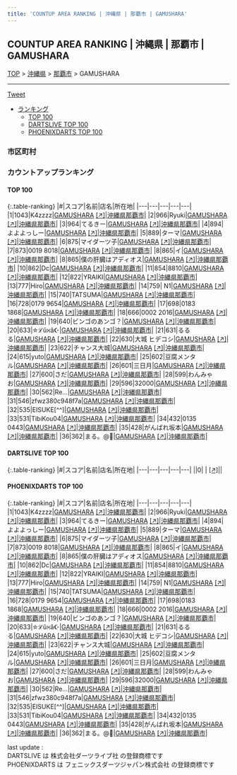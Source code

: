 ```yaml
---
title: 'COUNTUP AREA RANKING | 沖縄県 | 那覇市 | GAMUSHARA'
---
```

## COUNTUP AREA RANKING | 沖縄県 | 那覇市 | GAMUSHARA

[TOP](/darts/rank/) > [沖縄県](/darts/rank/沖縄県/) > [那覇市](/darts/rank/沖縄県/那覇市/) > GAMUSHARA

___

<a href="https://twitter.com/share?ref_src=twsrc%5Etfw" data-text="COUNTUP AREA RANKING | 沖縄県那覇市GAMUSHARA" class="twitter-share-button" data-hashtags="DARTSLIVE,PHOENIXDARTS,darts,ダーツ" data-show-count="false">Tweet</a>

* [ランキング](#カウントアップランキング)
    * [TOP 100](#top-100)
    * [DARTSLIVE TOP 100](#dartslive-top-100)
    * [PHOENIXDARTS TOP 100](#phoenixdarts-top-100)

### 市区町村

<ul>

</ul>

### カウントアップランキング

#### TOP 100



{:.table-ranking}
|#|スコア|名前|店名|所在地|
|---|---|---|---|---|
|1|1043|<span class="rank-name-pd">K4zzzz</span>|<a href="/darts/rank/shops/72470.html">GAMUSHARA</a> <a href="https://vs.phoenixdarts.com/jp/shop/shopDetailInfo/s_72470?s_seq=72470">[↗]</a>|<a href="/darts/rank/沖縄県/那覇市">沖縄県那覇市</a>|
|2|966|<span class="rank-name-pd">Ryuki</span>|<a href="/darts/rank/shops/72470.html">GAMUSHARA</a> <a href="https://vs.phoenixdarts.com/jp/shop/shopDetailInfo/s_72470?s_seq=72470">[↗]</a>|<a href="/darts/rank/沖縄県/那覇市">沖縄県那覇市</a>|
|3|964|<span class="rank-name-pd">てるきー</span>|<a href="/darts/rank/shops/72470.html">GAMUSHARA</a> <a href="https://vs.phoenixdarts.com/jp/shop/shopDetailInfo/s_72470?s_seq=72470">[↗]</a>|<a href="/darts/rank/沖縄県/那覇市">沖縄県那覇市</a>|
|4|894|<span class="rank-name-pd">よよよっしー</span>|<a href="/darts/rank/shops/72470.html">GAMUSHARA</a> <a href="https://vs.phoenixdarts.com/jp/shop/shopDetailInfo/s_72470?s_seq=72470">[↗]</a>|<a href="/darts/rank/沖縄県/那覇市">沖縄県那覇市</a>|
|5|889|<span class="rank-name-pd">ターマ</span>|<a href="/darts/rank/shops/72470.html">GAMUSHARA</a> <a href="https://vs.phoenixdarts.com/jp/shop/shopDetailInfo/s_72470?s_seq=72470">[↗]</a>|<a href="/darts/rank/沖縄県/那覇市">沖縄県那覇市</a>|
|6|875|<span class="rank-name-pd">マイダーツ子</span>|<a href="/darts/rank/shops/72470.html">GAMUSHARA</a> <a href="https://vs.phoenixdarts.com/jp/shop/shopDetailInfo/s_72470?s_seq=72470">[↗]</a>|<a href="/darts/rank/沖縄県/那覇市">沖縄県那覇市</a>|
|7|873|<span class="rank-name-pd">0019 8018</span>|<a href="/darts/rank/shops/72470.html">GAMUSHARA</a> <a href="https://vs.phoenixdarts.com/jp/shop/shopDetailInfo/s_72470?s_seq=72470">[↗]</a>|<a href="/darts/rank/沖縄県/那覇市">沖縄県那覇市</a>|
|8|865|<span class="rank-name-pd">イ</span>|<a href="/darts/rank/shops/72470.html">GAMUSHARA</a> <a href="https://vs.phoenixdarts.com/jp/shop/shopDetailInfo/s_72470?s_seq=72470">[↗]</a>|<a href="/darts/rank/沖縄県/那覇市">沖縄県那覇市</a>|
|8|865|<span class="rank-name-pd">僕の肝臓はアディオス</span>|<a href="/darts/rank/shops/72470.html">GAMUSHARA</a> <a href="https://vs.phoenixdarts.com/jp/shop/shopDetailInfo/s_72470?s_seq=72470">[↗]</a>|<a href="/darts/rank/沖縄県/那覇市">沖縄県那覇市</a>|
|10|862|<span class="rank-name-pd">Dc</span>|<a href="/darts/rank/shops/72470.html">GAMUSHARA</a> <a href="https://vs.phoenixdarts.com/jp/shop/shopDetailInfo/s_72470?s_seq=72470">[↗]</a>|<a href="/darts/rank/沖縄県/那覇市">沖縄県那覇市</a>|
|11|854|<span class="rank-name-pd">8810</span>|<a href="/darts/rank/shops/72470.html">GAMUSHARA</a> <a href="https://vs.phoenixdarts.com/jp/shop/shopDetailInfo/s_72470?s_seq=72470">[↗]</a>|<a href="/darts/rank/沖縄県/那覇市">沖縄県那覇市</a>|
|12|822|<span class="rank-name-pd">YRAIKI</span>|<a href="/darts/rank/shops/72470.html">GAMUSHARA</a> <a href="https://vs.phoenixdarts.com/jp/shop/shopDetailInfo/s_72470?s_seq=72470">[↗]</a>|<a href="/darts/rank/沖縄県/那覇市">沖縄県那覇市</a>|
|13|777|<span class="rank-name-pd">Hiro</span>|<a href="/darts/rank/shops/72470.html">GAMUSHARA</a> <a href="https://vs.phoenixdarts.com/jp/shop/shopDetailInfo/s_72470?s_seq=72470">[↗]</a>|<a href="/darts/rank/沖縄県/那覇市">沖縄県那覇市</a>|
|14|759|<span class="rank-name-pd"> N1</span>|<a href="/darts/rank/shops/72470.html">GAMUSHARA</a> <a href="https://vs.phoenixdarts.com/jp/shop/shopDetailInfo/s_72470?s_seq=72470">[↗]</a>|<a href="/darts/rank/沖縄県/那覇市">沖縄県那覇市</a>|
|15|740|<span class="rank-name-pd">TATSUMA</span>|<a href="/darts/rank/shops/72470.html">GAMUSHARA</a> <a href="https://vs.phoenixdarts.com/jp/shop/shopDetailInfo/s_72470?s_seq=72470">[↗]</a>|<a href="/darts/rank/沖縄県/那覇市">沖縄県那覇市</a>|
|16|728|<span class="rank-name-pd">0179 9654</span>|<a href="/darts/rank/shops/72470.html">GAMUSHARA</a> <a href="https://vs.phoenixdarts.com/jp/shop/shopDetailInfo/s_72470?s_seq=72470">[↗]</a>|<a href="/darts/rank/沖縄県/那覇市">沖縄県那覇市</a>|
|17|698|<span class="rank-name-pd">0183 1868</span>|<a href="/darts/rank/shops/72470.html">GAMUSHARA</a> <a href="https://vs.phoenixdarts.com/jp/shop/shopDetailInfo/s_72470?s_seq=72470">[↗]</a>|<a href="/darts/rank/沖縄県/那覇市">沖縄県那覇市</a>|
|18|666|<span class="rank-name-pd">0002 2016</span>|<a href="/darts/rank/shops/72470.html">GAMUSHARA</a> <a href="https://vs.phoenixdarts.com/jp/shop/shopDetailInfo/s_72470?s_seq=72470">[↗]</a>|<a href="/darts/rank/沖縄県/那覇市">沖縄県那覇市</a>|
|19|640|<span class="rank-name-pd">ビンゴのあンゴ？</span>|<a href="/darts/rank/shops/72470.html">GAMUSHARA</a> <a href="https://vs.phoenixdarts.com/jp/shop/shopDetailInfo/s_72470?s_seq=72470">[↗]</a>|<a href="/darts/rank/沖縄県/那覇市">沖縄県那覇市</a>|
|20|633|<span class="rank-name-pd">✮ℒŭℵȃ︎☪︎</span>|<a href="/darts/rank/shops/72470.html">GAMUSHARA</a> <a href="https://vs.phoenixdarts.com/jp/shop/shopDetailInfo/s_72470?s_seq=72470">[↗]</a>|<a href="/darts/rank/沖縄県/那覇市">沖縄県那覇市</a>|
|21|631|<span class="rank-name-pd">るるる</span>|<a href="/darts/rank/shops/72470.html">GAMUSHARA</a> <a href="https://vs.phoenixdarts.com/jp/shop/shopDetailInfo/s_72470?s_seq=72470">[↗]</a>|<a href="/darts/rank/沖縄県/那覇市">沖縄県那覇市</a>|
|22|630|<span class="rank-name-pd">大城 ヒデコシ</span>|<a href="/darts/rank/shops/72470.html">GAMUSHARA</a> <a href="https://vs.phoenixdarts.com/jp/shop/shopDetailInfo/s_72470?s_seq=72470">[↗]</a>|<a href="/darts/rank/沖縄県/那覇市">沖縄県那覇市</a>|
|23|622|<span class="rank-name-pd">チャンス大城</span>|<a href="/darts/rank/shops/72470.html">GAMUSHARA</a> <a href="https://vs.phoenixdarts.com/jp/shop/shopDetailInfo/s_72470?s_seq=72470">[↗]</a>|<a href="/darts/rank/沖縄県/那覇市">沖縄県那覇市</a>|
|24|615|<span class="rank-name-pd">yuto</span>|<a href="/darts/rank/shops/72470.html">GAMUSHARA</a> <a href="https://vs.phoenixdarts.com/jp/shop/shopDetailInfo/s_72470?s_seq=72470">[↗]</a>|<a href="/darts/rank/沖縄県/那覇市">沖縄県那覇市</a>|
|25|602|<span class="rank-name-pd">豆腐メンタル</span>|<a href="/darts/rank/shops/72470.html">GAMUSHARA</a> <a href="https://vs.phoenixdarts.com/jp/shop/shopDetailInfo/s_72470?s_seq=72470">[↗]</a>|<a href="/darts/rank/沖縄県/那覇市">沖縄県那覇市</a>|
|26|601|<span class="rank-name-pd">三日月</span>|<a href="/darts/rank/shops/72470.html">GAMUSHARA</a> <a href="https://vs.phoenixdarts.com/jp/shop/shopDetailInfo/s_72470?s_seq=72470">[↗]</a>|<a href="/darts/rank/沖縄県/那覇市">沖縄県那覇市</a>|
|27|600|<span class="rank-name-pd">さだ</span>|<a href="/darts/rank/shops/72470.html">GAMUSHARA</a> <a href="https://vs.phoenixdarts.com/jp/shop/shopDetailInfo/s_72470?s_seq=72470">[↗]</a>|<a href="/darts/rank/沖縄県/那覇市">沖縄県那覇市</a>|
|28|599|<span class="rank-name-pd">わんみゃお</span>|<a href="/darts/rank/shops/72470.html">GAMUSHARA</a> <a href="https://vs.phoenixdarts.com/jp/shop/shopDetailInfo/s_72470?s_seq=72470">[↗]</a>|<a href="/darts/rank/沖縄県/那覇市">沖縄県那覇市</a>|
|29|596|<span class="rank-name-pd">32000</span>|<a href="/darts/rank/shops/72470.html">GAMUSHARA</a> <a href="https://vs.phoenixdarts.com/jp/shop/shopDetailInfo/s_72470?s_seq=72470">[↗]</a>|<a href="/darts/rank/沖縄県/那覇市">沖縄県那覇市</a>|
|30|562|<span class="rank-name-pd">Re...</span>|<a href="/darts/rank/shops/72470.html">GAMUSHARA</a> <a href="https://vs.phoenixdarts.com/jp/shop/shopDetailInfo/s_72470?s_seq=72470">[↗]</a>|<a href="/darts/rank/沖縄県/那覇市">沖縄県那覇市</a>|
|31|546|<span class="rank-name-pd">zfwz380c948f7a</span>|<a href="/darts/rank/shops/72470.html">GAMUSHARA</a> <a href="https://vs.phoenixdarts.com/jp/shop/shopDetailInfo/s_72470?s_seq=72470">[↗]</a>|<a href="/darts/rank/沖縄県/那覇市">沖縄県那覇市</a>|
|32|535|<span class="rank-name-pd">EISUKE[^^]</span>|<a href="/darts/rank/shops/72470.html">GAMUSHARA</a> <a href="https://vs.phoenixdarts.com/jp/shop/shopDetailInfo/s_72470?s_seq=72470">[↗]</a>|<a href="/darts/rank/沖縄県/那覇市">沖縄県那覇市</a>|
|33|531|<span class="rank-name-pd">TibiKou04</span>|<a href="/darts/rank/shops/72470.html">GAMUSHARA</a> <a href="https://vs.phoenixdarts.com/jp/shop/shopDetailInfo/s_72470?s_seq=72470">[↗]</a>|<a href="/darts/rank/沖縄県/那覇市">沖縄県那覇市</a>|
|34|432|<span class="rank-name-pd">0135 0443</span>|<a href="/darts/rank/shops/72470.html">GAMUSHARA</a> <a href="https://vs.phoenixdarts.com/jp/shop/shopDetailInfo/s_72470?s_seq=72470">[↗]</a>|<a href="/darts/rank/沖縄県/那覇市">沖縄県那覇市</a>|
|35|428|<span class="rank-name-pd">がんばれ坂本</span>|<a href="/darts/rank/shops/72470.html">GAMUSHARA</a> <a href="https://vs.phoenixdarts.com/jp/shop/shopDetailInfo/s_72470?s_seq=72470">[↗]</a>|<a href="/darts/rank/沖縄県/那覇市">沖縄県那覇市</a>|
|36|362|<span class="rank-name-pd">まる。@👑</span>|<a href="/darts/rank/shops/72470.html">GAMUSHARA</a> <a href="https://vs.phoenixdarts.com/jp/shop/shopDetailInfo/s_72470?s_seq=72470">[↗]</a>|<a href="/darts/rank/沖縄県/那覇市">沖縄県那覇市</a>|


#### DARTSLIVE TOP 100



{:.table-ranking}
|#|スコア|名前|店名|所在地|
|---|---|---|---|---|
||0|<span class="rank-name-dl"> </span>|<a href="/darts/rank/shops/.html"></a> <a href="">[↗]</a>|<a href="/darts/rank//"></a>|


#### PHOENIXDARTS TOP 100



{:.table-ranking}
|#|スコア|名前|店名|所在地|
|---|---|---|---|---|
|1|1043|<span class="rank-name-pd">K4zzzz</span>|<a href="/darts/rank/shops/72470.html">GAMUSHARA</a> <a href="https://vs.phoenixdarts.com/jp/shop/shopDetailInfo/s_72470?s_seq=72470">[↗]</a>|<a href="/darts/rank/沖縄県/那覇市">沖縄県那覇市</a>|
|2|966|<span class="rank-name-pd">Ryuki</span>|<a href="/darts/rank/shops/72470.html">GAMUSHARA</a> <a href="https://vs.phoenixdarts.com/jp/shop/shopDetailInfo/s_72470?s_seq=72470">[↗]</a>|<a href="/darts/rank/沖縄県/那覇市">沖縄県那覇市</a>|
|3|964|<span class="rank-name-pd">てるきー</span>|<a href="/darts/rank/shops/72470.html">GAMUSHARA</a> <a href="https://vs.phoenixdarts.com/jp/shop/shopDetailInfo/s_72470?s_seq=72470">[↗]</a>|<a href="/darts/rank/沖縄県/那覇市">沖縄県那覇市</a>|
|4|894|<span class="rank-name-pd">よよよっしー</span>|<a href="/darts/rank/shops/72470.html">GAMUSHARA</a> <a href="https://vs.phoenixdarts.com/jp/shop/shopDetailInfo/s_72470?s_seq=72470">[↗]</a>|<a href="/darts/rank/沖縄県/那覇市">沖縄県那覇市</a>|
|5|889|<span class="rank-name-pd">ターマ</span>|<a href="/darts/rank/shops/72470.html">GAMUSHARA</a> <a href="https://vs.phoenixdarts.com/jp/shop/shopDetailInfo/s_72470?s_seq=72470">[↗]</a>|<a href="/darts/rank/沖縄県/那覇市">沖縄県那覇市</a>|
|6|875|<span class="rank-name-pd">マイダーツ子</span>|<a href="/darts/rank/shops/72470.html">GAMUSHARA</a> <a href="https://vs.phoenixdarts.com/jp/shop/shopDetailInfo/s_72470?s_seq=72470">[↗]</a>|<a href="/darts/rank/沖縄県/那覇市">沖縄県那覇市</a>|
|7|873|<span class="rank-name-pd">0019 8018</span>|<a href="/darts/rank/shops/72470.html">GAMUSHARA</a> <a href="https://vs.phoenixdarts.com/jp/shop/shopDetailInfo/s_72470?s_seq=72470">[↗]</a>|<a href="/darts/rank/沖縄県/那覇市">沖縄県那覇市</a>|
|8|865|<span class="rank-name-pd">イ</span>|<a href="/darts/rank/shops/72470.html">GAMUSHARA</a> <a href="https://vs.phoenixdarts.com/jp/shop/shopDetailInfo/s_72470?s_seq=72470">[↗]</a>|<a href="/darts/rank/沖縄県/那覇市">沖縄県那覇市</a>|
|8|865|<span class="rank-name-pd">僕の肝臓はアディオス</span>|<a href="/darts/rank/shops/72470.html">GAMUSHARA</a> <a href="https://vs.phoenixdarts.com/jp/shop/shopDetailInfo/s_72470?s_seq=72470">[↗]</a>|<a href="/darts/rank/沖縄県/那覇市">沖縄県那覇市</a>|
|10|862|<span class="rank-name-pd">Dc</span>|<a href="/darts/rank/shops/72470.html">GAMUSHARA</a> <a href="https://vs.phoenixdarts.com/jp/shop/shopDetailInfo/s_72470?s_seq=72470">[↗]</a>|<a href="/darts/rank/沖縄県/那覇市">沖縄県那覇市</a>|
|11|854|<span class="rank-name-pd">8810</span>|<a href="/darts/rank/shops/72470.html">GAMUSHARA</a> <a href="https://vs.phoenixdarts.com/jp/shop/shopDetailInfo/s_72470?s_seq=72470">[↗]</a>|<a href="/darts/rank/沖縄県/那覇市">沖縄県那覇市</a>|
|12|822|<span class="rank-name-pd">YRAIKI</span>|<a href="/darts/rank/shops/72470.html">GAMUSHARA</a> <a href="https://vs.phoenixdarts.com/jp/shop/shopDetailInfo/s_72470?s_seq=72470">[↗]</a>|<a href="/darts/rank/沖縄県/那覇市">沖縄県那覇市</a>|
|13|777|<span class="rank-name-pd">Hiro</span>|<a href="/darts/rank/shops/72470.html">GAMUSHARA</a> <a href="https://vs.phoenixdarts.com/jp/shop/shopDetailInfo/s_72470?s_seq=72470">[↗]</a>|<a href="/darts/rank/沖縄県/那覇市">沖縄県那覇市</a>|
|14|759|<span class="rank-name-pd"> N1</span>|<a href="/darts/rank/shops/72470.html">GAMUSHARA</a> <a href="https://vs.phoenixdarts.com/jp/shop/shopDetailInfo/s_72470?s_seq=72470">[↗]</a>|<a href="/darts/rank/沖縄県/那覇市">沖縄県那覇市</a>|
|15|740|<span class="rank-name-pd">TATSUMA</span>|<a href="/darts/rank/shops/72470.html">GAMUSHARA</a> <a href="https://vs.phoenixdarts.com/jp/shop/shopDetailInfo/s_72470?s_seq=72470">[↗]</a>|<a href="/darts/rank/沖縄県/那覇市">沖縄県那覇市</a>|
|16|728|<span class="rank-name-pd">0179 9654</span>|<a href="/darts/rank/shops/72470.html">GAMUSHARA</a> <a href="https://vs.phoenixdarts.com/jp/shop/shopDetailInfo/s_72470?s_seq=72470">[↗]</a>|<a href="/darts/rank/沖縄県/那覇市">沖縄県那覇市</a>|
|17|698|<span class="rank-name-pd">0183 1868</span>|<a href="/darts/rank/shops/72470.html">GAMUSHARA</a> <a href="https://vs.phoenixdarts.com/jp/shop/shopDetailInfo/s_72470?s_seq=72470">[↗]</a>|<a href="/darts/rank/沖縄県/那覇市">沖縄県那覇市</a>|
|18|666|<span class="rank-name-pd">0002 2016</span>|<a href="/darts/rank/shops/72470.html">GAMUSHARA</a> <a href="https://vs.phoenixdarts.com/jp/shop/shopDetailInfo/s_72470?s_seq=72470">[↗]</a>|<a href="/darts/rank/沖縄県/那覇市">沖縄県那覇市</a>|
|19|640|<span class="rank-name-pd">ビンゴのあンゴ？</span>|<a href="/darts/rank/shops/72470.html">GAMUSHARA</a> <a href="https://vs.phoenixdarts.com/jp/shop/shopDetailInfo/s_72470?s_seq=72470">[↗]</a>|<a href="/darts/rank/沖縄県/那覇市">沖縄県那覇市</a>|
|20|633|<span class="rank-name-pd">✮ℒŭℵȃ︎☪︎</span>|<a href="/darts/rank/shops/72470.html">GAMUSHARA</a> <a href="https://vs.phoenixdarts.com/jp/shop/shopDetailInfo/s_72470?s_seq=72470">[↗]</a>|<a href="/darts/rank/沖縄県/那覇市">沖縄県那覇市</a>|
|21|631|<span class="rank-name-pd">るるる</span>|<a href="/darts/rank/shops/72470.html">GAMUSHARA</a> <a href="https://vs.phoenixdarts.com/jp/shop/shopDetailInfo/s_72470?s_seq=72470">[↗]</a>|<a href="/darts/rank/沖縄県/那覇市">沖縄県那覇市</a>|
|22|630|<span class="rank-name-pd">大城 ヒデコシ</span>|<a href="/darts/rank/shops/72470.html">GAMUSHARA</a> <a href="https://vs.phoenixdarts.com/jp/shop/shopDetailInfo/s_72470?s_seq=72470">[↗]</a>|<a href="/darts/rank/沖縄県/那覇市">沖縄県那覇市</a>|
|23|622|<span class="rank-name-pd">チャンス大城</span>|<a href="/darts/rank/shops/72470.html">GAMUSHARA</a> <a href="https://vs.phoenixdarts.com/jp/shop/shopDetailInfo/s_72470?s_seq=72470">[↗]</a>|<a href="/darts/rank/沖縄県/那覇市">沖縄県那覇市</a>|
|24|615|<span class="rank-name-pd">yuto</span>|<a href="/darts/rank/shops/72470.html">GAMUSHARA</a> <a href="https://vs.phoenixdarts.com/jp/shop/shopDetailInfo/s_72470?s_seq=72470">[↗]</a>|<a href="/darts/rank/沖縄県/那覇市">沖縄県那覇市</a>|
|25|602|<span class="rank-name-pd">豆腐メンタル</span>|<a href="/darts/rank/shops/72470.html">GAMUSHARA</a> <a href="https://vs.phoenixdarts.com/jp/shop/shopDetailInfo/s_72470?s_seq=72470">[↗]</a>|<a href="/darts/rank/沖縄県/那覇市">沖縄県那覇市</a>|
|26|601|<span class="rank-name-pd">三日月</span>|<a href="/darts/rank/shops/72470.html">GAMUSHARA</a> <a href="https://vs.phoenixdarts.com/jp/shop/shopDetailInfo/s_72470?s_seq=72470">[↗]</a>|<a href="/darts/rank/沖縄県/那覇市">沖縄県那覇市</a>|
|27|600|<span class="rank-name-pd">さだ</span>|<a href="/darts/rank/shops/72470.html">GAMUSHARA</a> <a href="https://vs.phoenixdarts.com/jp/shop/shopDetailInfo/s_72470?s_seq=72470">[↗]</a>|<a href="/darts/rank/沖縄県/那覇市">沖縄県那覇市</a>|
|28|599|<span class="rank-name-pd">わんみゃお</span>|<a href="/darts/rank/shops/72470.html">GAMUSHARA</a> <a href="https://vs.phoenixdarts.com/jp/shop/shopDetailInfo/s_72470?s_seq=72470">[↗]</a>|<a href="/darts/rank/沖縄県/那覇市">沖縄県那覇市</a>|
|29|596|<span class="rank-name-pd">32000</span>|<a href="/darts/rank/shops/72470.html">GAMUSHARA</a> <a href="https://vs.phoenixdarts.com/jp/shop/shopDetailInfo/s_72470?s_seq=72470">[↗]</a>|<a href="/darts/rank/沖縄県/那覇市">沖縄県那覇市</a>|
|30|562|<span class="rank-name-pd">Re...</span>|<a href="/darts/rank/shops/72470.html">GAMUSHARA</a> <a href="https://vs.phoenixdarts.com/jp/shop/shopDetailInfo/s_72470?s_seq=72470">[↗]</a>|<a href="/darts/rank/沖縄県/那覇市">沖縄県那覇市</a>|
|31|546|<span class="rank-name-pd">zfwz380c948f7a</span>|<a href="/darts/rank/shops/72470.html">GAMUSHARA</a> <a href="https://vs.phoenixdarts.com/jp/shop/shopDetailInfo/s_72470?s_seq=72470">[↗]</a>|<a href="/darts/rank/沖縄県/那覇市">沖縄県那覇市</a>|
|32|535|<span class="rank-name-pd">EISUKE[^^]</span>|<a href="/darts/rank/shops/72470.html">GAMUSHARA</a> <a href="https://vs.phoenixdarts.com/jp/shop/shopDetailInfo/s_72470?s_seq=72470">[↗]</a>|<a href="/darts/rank/沖縄県/那覇市">沖縄県那覇市</a>|
|33|531|<span class="rank-name-pd">TibiKou04</span>|<a href="/darts/rank/shops/72470.html">GAMUSHARA</a> <a href="https://vs.phoenixdarts.com/jp/shop/shopDetailInfo/s_72470?s_seq=72470">[↗]</a>|<a href="/darts/rank/沖縄県/那覇市">沖縄県那覇市</a>|
|34|432|<span class="rank-name-pd">0135 0443</span>|<a href="/darts/rank/shops/72470.html">GAMUSHARA</a> <a href="https://vs.phoenixdarts.com/jp/shop/shopDetailInfo/s_72470?s_seq=72470">[↗]</a>|<a href="/darts/rank/沖縄県/那覇市">沖縄県那覇市</a>|
|35|428|<span class="rank-name-pd">がんばれ坂本</span>|<a href="/darts/rank/shops/72470.html">GAMUSHARA</a> <a href="https://vs.phoenixdarts.com/jp/shop/shopDetailInfo/s_72470?s_seq=72470">[↗]</a>|<a href="/darts/rank/沖縄県/那覇市">沖縄県那覇市</a>|
|36|362|<span class="rank-name-pd">まる。@👑</span>|<a href="/darts/rank/shops/72470.html">GAMUSHARA</a> <a href="https://vs.phoenixdarts.com/jp/shop/shopDetailInfo/s_72470?s_seq=72470">[↗]</a>|<a href="/darts/rank/沖縄県/那覇市">沖縄県那覇市</a>|


<div class="footer border-top border-gray-light mt-5 pt-3 text-right text-gray">
    last update : <span style="font-weight: italic" id="foot_last_modified"></span><br />
    DARTSLIVE は 株式会社ダーツライブ社 の登録商標です<br />
    PHOENIXDARTS は フェニックスダーツジャパン株式会社 の登録商標です<br />
</div>

<script src="https://cdnjs.cloudflare.com/ajax/libs/jquery.tablesorter/2.31.3/js/jquery.tablesorter.min.js" integrity="sha512-qzgd5cYSZcosqpzpn7zF2ZId8f/8CHmFKZ8j7mU4OUXTNRd5g+ZHBPsgKEwoqxCtdQvExE5LprwwPAgoicguNg==" crossorigin="anonymous" referrerpolicy="no-referrer"></script>
<link rel="stylesheet" href="https://cdnjs.cloudflare.com/ajax/libs/jquery.tablesorter/2.31.3/css/theme.default.min.css" integrity="sha512-wghhOJkjQX0Lh3NSWvNKeZ0ZpNn+SPVXX1Qyc9OCaogADktxrBiBdKGDoqVUOyhStvMBmJQ8ZdMHiR3wuEq8+w==" crossorigin="anonymous" referrerpolicy="no-referrer" />
<script>
$(function() {
    $(".table-ranking").tablesorter({sortList:[[0, 0]]});
    $("#foot_last_modified").text(formatDate(new Date(document.lastModified), 'yyyy-MM-dd HH:mm:ss'));
});
</script>

<script async src="https://platform.twitter.com/widgets.js" charset="utf-8"></script>